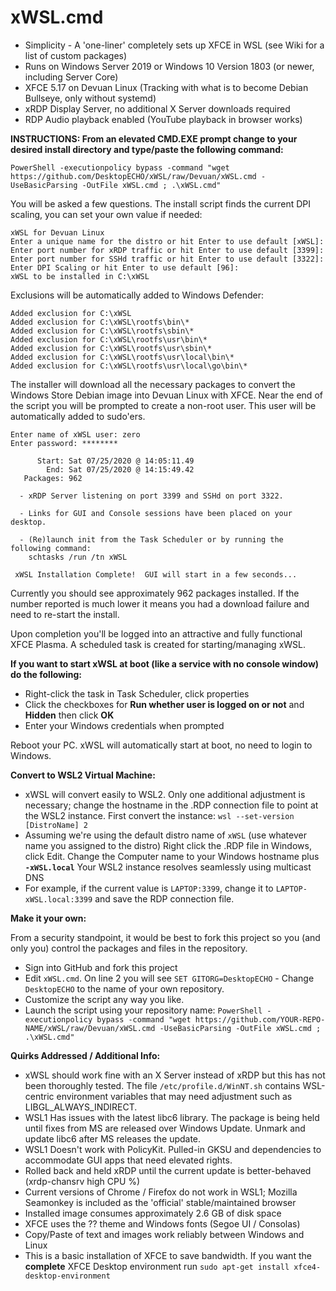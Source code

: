 # xWSL.cmd

- Simplicity - A 'one-liner' completely sets up XFCE in WSL (see Wiki for a list of custom packages)
- Runs on Windows Server 2019 or Windows 10 Version 1803 (or newer, including Server Core)
- XFCE 5.17 on Devuan Linux (Tracking with what is to become Debian Bullseye, only without systemd) 
- xRDP Display Server, no additional X Server downloads required
- RDP Audio playback enabled (YouTube playback in browser works)

**INSTRUCTIONS:  From an elevated CMD.EXE prompt change to your desired install directory and type/paste the following command:**

```
PowerShell -executionpolicy bypass -command "wget https://github.com/DesktopECHO/xWSL/raw/Devuan/xWSL.cmd -UseBasicParsing -OutFile xWSL.cmd ; .\xWSL.cmd"
```

You will be asked a few questions.  The install script finds the current DPI scaling, you can set your own value if needed:

```
xWSL for Devuan Linux
Enter a unique name for the distro or hit Enter to use default [xWSL]:
Enter port number for xRDP traffic or hit Enter to use default [3399]:
Enter port number for SSHd traffic or hit Enter to use default [3322]:
Enter DPI Scaling or hit Enter to use default [96]:
xWSL to be installed in C:\xWSL
```

Exclusions will be automatically added to Windows Defender:

```
Added exclusion for C:\xWSL
Added exclusion for C:\xWSL\rootfs\bin\*
Added exclusion for C:\xWSL\rootfs\sbin\*
Added exclusion for C:\xWSL\rootfs\usr\bin\*
Added exclusion for C:\xWSL\rootfs\usr\sbin\*
Added exclusion for C:\xWSL\rootfs\usr\local\bin\*
Added exclusion for C:\xWSL\rootfs\usr\local\go\bin\*
```

The installer will download all the necessary packages to convert the Windows Store Debian image into Devuan Linux with XFCE.
Near the end of the script you will be prompted to create a non-root user.  This user will be automatically added to sudo'ers.

```
Enter name of xWSL user: zero
Enter password: ********

      Start: Sat 07/25/2020 @ 14:05:11.49
        End: Sat 07/25/2020 @ 14:15:49.42
   Packages: 962

  - xRDP Server listening on port 3399 and SSHd on port 3322.

  - Links for GUI and Console sessions have been placed on your desktop.

  - (Re)launch init from the Task Scheduler or by running the following command:
    schtasks /run /tn xWSL

 xWSL Installation Complete!  GUI will start in a few seconds...
```

Currently you should see approximately 962 packages installed.  If the number reported is much lower it means you had a download failure and need to re-start the install.

Upon completion you'll be logged into an attractive and fully functional XFCE Plasma.  A scheduled task is created for starting/managing xWSL. 

   **If you want to start xWSL at boot (like a service with no console window) do the following:**

   - Right-click the task in Task Scheduler, click properties
   - Click the checkboxes for **Run whether user is logged on or not** and **Hidden** then click **OK**
   - Enter your Windows credentials when prompted

   Reboot your PC.  xWSL will automatically start at boot, no need to login to Windows.

**Convert to WSL2 Virtual Machine:**
-  xWSL will convert easily to WSL2.  Only one additional adjustment is necessary; change the hostname in the .RDP connection file to point at the WSL2 instance.  First convert the instance:
    ```wsl --set-version [DistroName] 2```
- Assuming we're using the default distro name of ```xWSL``` (use whatever name you assigned to the distro)  Right click the .RDP file in Windows, click Edit.  Change the Computer name to your Windows hostname plus **```-xWSL.local```**  Your WSL2 instance resolves seamlessly using multicast DNS  
- For example, if the current value is ```LAPTOP:3399```, change it to ```LAPTOP-xWSL.local:3399``` and save the RDP connection file.  

**Make it your own:**

From a security standpoint, it would be best to fork this project so you (and only you) control the packages and files in the repository.

- Sign into GitHub and fork this project
- Edit ```xWSL.cmd```.  On line 2 you will see ```SET GITORG=DesktopECHO``` - Change ```DesktopECHO``` to the name of your own repository.
- Customize the script any way you like.
- Launch the script using your repository name:
 ```PowerShell -executionpolicy bypass -command "wget https://github.com/YOUR-REPO-NAME/xWSL/raw/Devuan/xWSL.cmd -UseBasicParsing -OutFile xWSL.cmd ; .\xWSL.cmd"```

**Quirks Addressed / Additional Info:**
- xWSL should work fine with an X Server instead of xRDP but this has not been thoroughly tested.  The file ```/etc/profile.d/WinNT.sh``` contains WSL-centric environment variables that may need adjustment such as LIBGL_ALWAYS_INDIRECT.
- WSL1 Has issues with the latest libc6 library.  The package is being held until fixes from MS are released over Windows Update.  Unmark and update libc6 after MS releases the update.
- WSL1 Doesn't work with PolicyKit.  Pulled-in GKSU and dependencies to accommodate GUI apps that need elevated rights.  
- Rolled back and held xRDP until the current update is better-behaved (xrdp-chansrv high CPU %)
- Current versions of Chrome / Firefox do not work in WSL1; Mozilla Seamonkey is included as the 'official' stable/maintained browser
- Installed image consumes approximately 2.6 GB of disk space
- XFCE uses the ?? theme and Windows fonts (Segoe UI / Consolas)
- Copy/Paste of text and images work reliably between Windows and Linux
- This is a basic installation of XFCE to save bandwidth.  If you want the **complete** XFCE Desktop environment run ```sudo apt-get install xfce4-desktop-environment``` 

